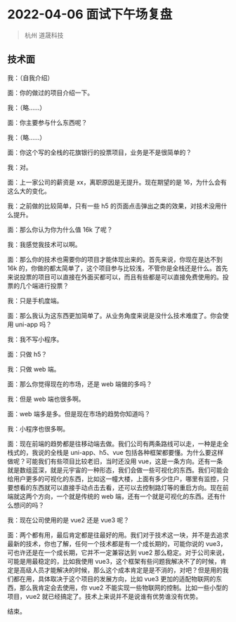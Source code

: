 # 2022-04-06 面试下午场复盘

> 杭州 道晟科技

## 技术面

我：（自我介绍）

面：你的做过的项目介绍一下。

我：（略……）

面：你主要参与什么东西呢？

我：（略……）

面：你这个写的全栈的花旗银行的投票项目，业务是不是很简单的？

我：对。

面：上一家公司的薪资是 xx，离职原因是无提升。现在期望的是 16，为什么会有这么大的变化。

我：之前做的比较简单，只有一些 h5 的页面点击弹出之类的效果，对技术没用什么提升。

面：那么你认为你为什么值 16k 了呢？

我：我感觉我技术可以啊。

面：那么你的技术也需要你的项目才能体现出来的。首先来说，你现在是达不到 16k 的，你做的都太简单了，这个项目参与比较浅，不管你是全栈还是什么。首先来说投票的项目可以直接在外面买都可以，而且有些都是可以直接免费使用的。投票的几个端进行投票？

我：只是手机度端。

面：那么我认为这东西更加简单了。从业务角度来说是没什么技术难度了。你会使用 uni-app 吗？

我：我不写小程序。

面：只做 h5？

我：只做 web 端。

面：那么你觉得现在的市场，还是 web 端做的多吗？

我：但是 web 端也很多啊。

面：web 端多是多。但是现在市场的趋势你知道吗？

我：小程序也很多啊。

面：现在前端的趋势都是往移动端去做。我们公司有两条路线可以走，一种是走全栈式的，我说的全栈是 uni-app、h5、vue 包括各种框架都要懂。为什么要这样做呢？可能我们有些项目比较老旧，当时还没用 vue，这是一条方向。还有一条就是数组蓝深，就是元宇宙的一种形态，我们会做一些可视化的东西。我们可能会给用户更多的可视化的东西，比如这一幢大楼，上面有多少住户，哪里有监控，只要想看的东西就可以直接手动点击去看，还可以去控制路灯等的重启方向。现在前端就这两个方向，一个就是传统的 web 端，还有一个就是可视化的东西。还有什么想问的吗？

我：现在公司使用的是 vue2 还是 vue3 呢？

面：两个都有用，最后肯定都是往最好的用。我们对于技术这一块，并不是去追求最新的技术，你也了解，任何一个技术都是有一个成长期的，可能你说的 vue3，可也许还是在一个成长期，它并不一定兼容达到 vue2 那么稳定。对于公司来说，可能是用最稳定的，比如我使用 vue3，这个框架有些问题我解决不了的时候，肯定是高级人员才能解决的时候，那么这个成本肯定是是不消的，对吧？但是用的我们都在用，具体取决于这个项目的发展方向，比如 vue3 更加的适配物联网的东西，那么我肯定会去使用，你 vue2 不能实现一些物联网的控制。比如一些小型的项目，vue2 就已经搞定了。技术上来说并不是说谁有优势谁没有优势。

结束。
